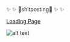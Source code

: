 ✨           ✨ 
🌈shitposting🌈
✨           ✨

[Loading Page](https://OELEWOELE.github.io)

![alt text](https://i.imgflip.com/2mojly.jpg)
